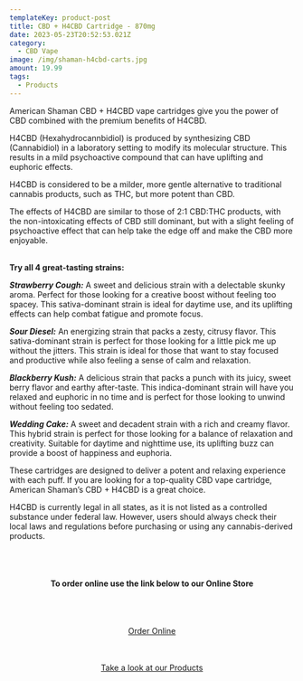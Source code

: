```yaml
---
templateKey: product-post
title: CBD + H4CBD Cartridge - 870mg
date: 2023-05-23T20:52:53.021Z
category:
  - CBD Vape
image: /img/shaman-h4cbd-carts.jpg
amount: 19.99
tags:
  - Products
---
```

American Shaman CBD + H4CBD vape cartridges give you the power of CBD combined with the premium benefits of H4CBD.

H4CBD (Hexahydrocannbidiol) is produced by synthesizing CBD (Cannabidiol) in a laboratory setting to modify its molecular structure. This results in a mild psychoactive compound that can have uplifting and euphoric effects.

H4CBD is considered to be a milder, more gentle alternative to traditional cannabis products, such as THC, but more potent than CBD.

The effects of H4CBD are similar to those of 2:1 CBD:THC products, with the non-intoxicating effects of CBD still dominant, but with a slight feeling of psychoactive effect that can help take the edge off and make the CBD more enjoyable.

**\
Try all 4 great-tasting strains:**

***Strawberry Cough:***  A sweet and delicious strain with a delectable skunky aroma. Perfect for those looking for a creative boost without feeling too spacey. This sativa-dominant strain is ideal for daytime use, and its uplifting effects can help combat fatigue and promote focus.

***Sour Diesel:*** An energizing strain that packs a zesty, citrusy flavor. This sativa-dominant strain is perfect for those looking for a little pick me up without the jitters. This strain is ideal for those that want to stay focused and productive while also feeling a sense of calm and relaxation.

***Blackberry Kush:*** A delicious strain that packs a punch with its juicy, sweet berry flavor and earthy after-taste. This indica-dominant strain will have you relaxed and euphoric in no time and is perfect for those looking to unwind without feeling too sedated.

***Wedding Cake:*** A sweet and decadent strain with a rich and creamy flavor. This hybrid strain is perfect for those looking for a balance of relaxation and creativity. Suitable for daytime and nighttime use, its uplifting buzz can provide a boost of happiness and euphoria.

These cartridges are designed to deliver a potent and relaxing experience with each puff. If you are looking for a top-quality CBD vape cartridge, American Shaman’s CBD + H4CBD is a great choice.

H4CBD is currently legal in all states, as it is not listed as a controlled substance under federal law. However, users should always check their local laws and regulations before purchasing or using any cannabis-derived products.

<br><br>

<Center>

#### **To order online use the link below to our Online Store**

<br><br>

<Center><a class="link-view-more-products" target="_blank" href="https://capitalcbd.shop/product/cbd-h4cbd-cartridge-870mg">Order Online</a></

<br><br><br>

<Center><a class="link-view-more-products" target="_blank" href="https://capitalamericanshaman.com/products">Take a look at our Products</a></Center>

<br><br>